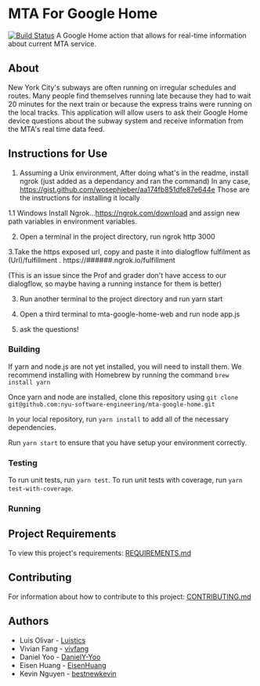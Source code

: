 # MTA For Google Home
[![Build Status](https://travis-ci.com/nyu-software-engineering/mta-google-home.svg?branch=master)](https://travis-ci.com/nyu-software-engineering/mta-google-home)
A Google Home action that allows for real-time information about current MTA service.

## About

New York City's subways are often running on irregular schedules and routes. Many people find themselves running late because they had to wait 20 minutes for the next train or because the express trains were running on the local tracks. This application will allow users to ask their Google Home device questions about the subway system and receive information from the MTA's real time data feed.

## Instructions for Use
1. Assuming a Unix environment,
After doing what's in the readme, install ngrok (just added as a dependancy and ran the command)
In any case, https://gist.github.com/wosephjeber/aa174fb851dfe87e644e
Those are the instructions for installing it locally

1.1 Windows
Install Ngrok...https://ngrok.com/download and assign new path variables in environment variables.



2. Open a terminal in the project directory, run 
ngrok http 3000

3.Take the https exposed url, copy and paste it into dialogflow fulfilment as 
(Url)/fulfillment . https://######.ngrok.io/fulfillment

(This is an issue since the Prof and grader don't have access to our dialogflow, so maybe having a running instance for them is better)

3. Run another terminal to the project directory and run yarn start

4. Open a third terminal to mta-google-home-web and run node app.js

5. ask the questions!

### Building

If yarn and node.js are not yet installed, you will need to install them. We recommend installing with Homebrew by running the command `brew install yarn` 

Once yarn and node are installed, clone this repository using `git clone git@github.com:nyu-software-engineering/mta-google-home.git`

In your local repository, run `yarn install` to add all of the necessary dependencies.

Run `yarn start` to ensure that you have setup your environment correctly.

### Testing

To run unit tests, run `yarn test`. To run unit tests with coverage, run `yarn test-with-coverage`.

### Running

## Project Requirements

To view this project's requirements: [REQUIREMENTS.md](https://github.com/nyu-software-engineering/mta-google-home/blob/master/public/REQUIREMENTS.md)

## Contributing

For information about how to contribute to this project: [CONTRIBUTING.md](https://github.com/nyu-software-engineering/mta-google-home/blob/master/public/CONTRIBUTING.md)


## Authors

- Luis Olivar - [Luistics](https://github.com/Luistics)
- Vivian Fang - [vivfang](https://github.com/vivfang)
- Daniel Yoo - [DanielY-Yoo](https://github.com/DanielY-Yoo)
- Eisen Huang - [EisenHuang](https://github.com/EisenHuang)
- Kevin Nguyen - [bestnewkevin](https://github.com/bestnewkevin)
